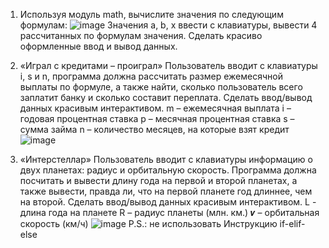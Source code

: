 1. Используя модуль math, вычислите значения по следующим формулам:
![image](https://github.com/ChelGPT-5/4_1/assets/125600788/d707c192-bd6d-400f-831f-f9367cd127af)
Значения a, b, x ввести с клавиатуры, вывести 4 рассчитанных по формулам значения. Сделать красиво оформленные ввод и вывод данных. 

2. «Играл с кредитами – проиграл» 
Пользователь вводит с клавиатуры i, s и n, программа должна рассчитать размер ежемесячной выплаты по формуле, а также найти, сколько пользователь всего заплатит банку и сколько составит переплата. Сделать ввод/вывод данных красивым интерактивом. m – ежемесячная выплата i – годовая процентная ставка p – месячная процентная ставка s – сумма займа n – количество месяцев, на которые взят кредит
![image](https://github.com/ChelGPT-5/4_1/assets/125600788/66123a58-88aa-45ac-969a-b500ce8b6f07)

3. «Интерстеллар»
Пользователь вводит с клавиатуры информацию о двух планетах: радиус и орбитальную скорость. Программа должна посчитать и вывести длину года на первой и второй планетах, а также вывести, правда ли, что на первой планете год длиннее, чем на второй. Сделать ввод/вывод данных красивым интерактивом. L - длина года на планете R – радиус планеты (млн. км.) 𝒗 – орбитальная скорость (км/ч)
![image](https://github.com/ChelGPT-5/4_1/assets/125600788/0113b9a4-add1-48ac-9e3a-a58fa9cf0840)
P.S.: не использовать Инструкцию if-elif-else
